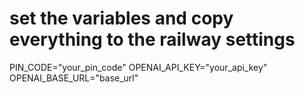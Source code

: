 # set the variables and copy everything to the railway settings

PIN_CODE="your_pin_code"
OPENAI_API_KEY="your_api_key"
OPENAI_BASE_URL="base_url"